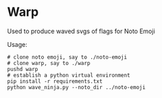 # Warp

Used to produce waved svgs of flags for Noto Emoji

Usage:

```shell
# clone noto emoji, say to ./noto-emoji
# clone warp, say to ./warp
pushd warp
# establish a python virtual environment
pip install -r requirements.txt
python wave_ninja.py --noto_dir ../noto-emoji
```
